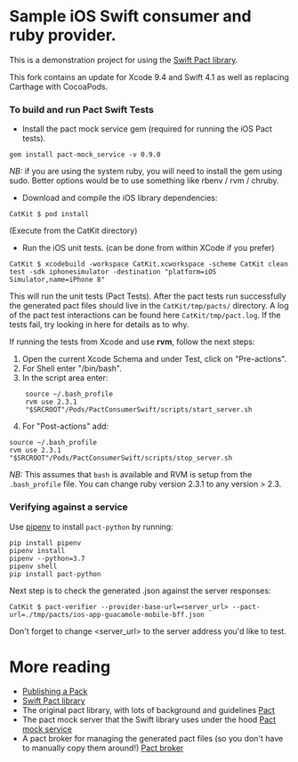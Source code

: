 # Sample iOS Swift consumer and ruby provider.
This is a demonstration project for using the [Swift Pact library](https://github.com/DiUS/pact-consumer-swift).

This fork contains an update for Xcode 9.4 and Swift 4.1 as well as replacing Carthage with CocoaPods.

### To build and run Pact Swift Tests
* Install the pact mock service gem (required for running the iOS Pact tests).
```
gem install pact-mock_service -v 0.9.0
```
*NB:* if you are using the system ruby, you will need to install the gem using sudo. Better options would be to use something like rbenv / rvm / chruby.

* Download and compile the iOS library dependencies:
```
CatKit $ pod install 
```
(Execute from the CatKit directory)

* Run the iOS unit tests. (can be done from within XCode if you prefer)
```
CatKit $ xcodebuild -workspace CatKit.xcworkspace -scheme CatKit clean test -sdk iphonesimulator -destination "platform=iOS Simulator,name=iPhone 8"
```

This will run the unit tests (Pact Tests). After the pact tests run successfully the generated pact files should live in the `CatKit/tmp/pacts/` directory. A log of the pact test interactions can be found here `CatKit/tmp/pact.log`. If the tests fail, try looking in here for details as to why.

If running the tests from Xcode and use **rvm**, follow the next steps:

1. Open the current Xcode Schema and under Test, click on "Pre-actions".
2. For Shell enter "/bin/bash".
3. In the script area enter:

```
	source ~/.bash_profile
	rvm use 2.3.1
	"$SRCROOT"/Pods/PactConsumerSwift/scripts/start_server.sh
```

4. For "Post-actions" add:

```
source ~/.bash_profile
rvm use 2.3.1
"$SRCROOT"/Pods/PactConsumerSwift/scripts/stop_server.sh
```

*NB:* This assumes that `bash` is available and RVM is setup from the `.bash_profile` file. You can change ruby version 2.3.1 to any version > 2.3.

### Verifying against a service

Use [pipenv](https://docs.pipenv.org/) to install `pact-python` by running:

	pip install pipenv
	pipenv install
	pipenv --python=3.7
	pipenv shell
	pip install pact-python

Next step is to check the generated .json against the server responses:

	CatKit $ pact-verifier --provider-base-url=<server_url> --pact-url=./tmp/pacts/ios-app-guacamole-mobile-bff.json 

Don't forget to change <server_url> to the server address you'd like to test.

# More reading
* [Publishing a Pack](https://github.com/pact-foundation/pact_broker/wiki/Publishing-and-retrieving-pacts)
* [Swift Pact library](https://github.com/DiUS/pact-consumer-swift)
* The original pact library, with lots of background and guidelines [Pact](https://github.com/realestate-com-au/pact)
* The pact mock server that the Swift library uses under the hood [Pact mock service](https://github.com/bethesque/pact-mock_service)
* A pact broker for managing the generated pact files (so you don't have to manually copy them around!) [Pact broker](https://github.com/bethesque/pact_broker)
